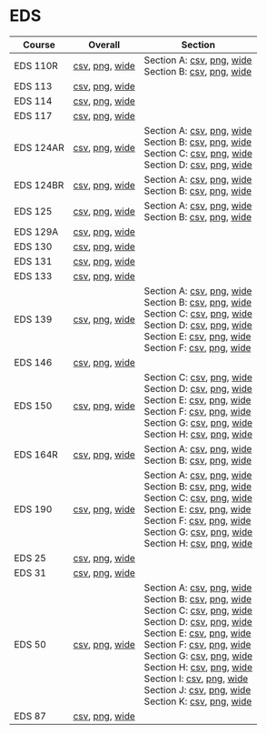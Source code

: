 # EDS

| Course | Overall | Section |
| ------ | ------- | ------- |
| EDS 110R | [csv](https://github.com/UCSD-Historical-Enrollment-Data/2022Fall/blob/main/overall/EDS%20110R.csv), [png](https://raw.githubusercontent.com/UCSD-Historical-Enrollment-Data/2022Fall/main/plot_overall/EDS%20110R.png), [wide](https://raw.githubusercontent.com/UCSD-Historical-Enrollment-Data/2022Fall/main/plot_overall_wide/EDS%20110R.png) | Section A: [csv](https://github.com/UCSD-Historical-Enrollment-Data/2022Fall/blob/main/section/EDS%20110R_A.csv), [png](https://raw.githubusercontent.com/UCSD-Historical-Enrollment-Data/2022Fall/main/plot_section/EDS%20110R_A.png), [wide](https://raw.githubusercontent.com/UCSD-Historical-Enrollment-Data/2022Fall/main/plot_section_wide/EDS%20110R_A.png)<br>Section B: [csv](https://github.com/UCSD-Historical-Enrollment-Data/2022Fall/blob/main/section/EDS%20110R_B.csv), [png](https://raw.githubusercontent.com/UCSD-Historical-Enrollment-Data/2022Fall/main/plot_section/EDS%20110R_B.png), [wide](https://raw.githubusercontent.com/UCSD-Historical-Enrollment-Data/2022Fall/main/plot_section_wide/EDS%20110R_B.png) |
| EDS 113 | [csv](https://github.com/UCSD-Historical-Enrollment-Data/2022Fall/blob/main/overall/EDS%20113.csv), [png](https://raw.githubusercontent.com/UCSD-Historical-Enrollment-Data/2022Fall/main/plot_overall/EDS%20113.png), [wide](https://raw.githubusercontent.com/UCSD-Historical-Enrollment-Data/2022Fall/main/plot_overall_wide/EDS%20113.png) |  |
| EDS 114 | [csv](https://github.com/UCSD-Historical-Enrollment-Data/2022Fall/blob/main/overall/EDS%20114.csv), [png](https://raw.githubusercontent.com/UCSD-Historical-Enrollment-Data/2022Fall/main/plot_overall/EDS%20114.png), [wide](https://raw.githubusercontent.com/UCSD-Historical-Enrollment-Data/2022Fall/main/plot_overall_wide/EDS%20114.png) |  |
| EDS 117 | [csv](https://github.com/UCSD-Historical-Enrollment-Data/2022Fall/blob/main/overall/EDS%20117.csv), [png](https://raw.githubusercontent.com/UCSD-Historical-Enrollment-Data/2022Fall/main/plot_overall/EDS%20117.png), [wide](https://raw.githubusercontent.com/UCSD-Historical-Enrollment-Data/2022Fall/main/plot_overall_wide/EDS%20117.png) |  |
| EDS 124AR | [csv](https://github.com/UCSD-Historical-Enrollment-Data/2022Fall/blob/main/overall/EDS%20124AR.csv), [png](https://raw.githubusercontent.com/UCSD-Historical-Enrollment-Data/2022Fall/main/plot_overall/EDS%20124AR.png), [wide](https://raw.githubusercontent.com/UCSD-Historical-Enrollment-Data/2022Fall/main/plot_overall_wide/EDS%20124AR.png) | Section A: [csv](https://github.com/UCSD-Historical-Enrollment-Data/2022Fall/blob/main/section/EDS%20124AR_A.csv), [png](https://raw.githubusercontent.com/UCSD-Historical-Enrollment-Data/2022Fall/main/plot_section/EDS%20124AR_A.png), [wide](https://raw.githubusercontent.com/UCSD-Historical-Enrollment-Data/2022Fall/main/plot_section_wide/EDS%20124AR_A.png)<br>Section B: [csv](https://github.com/UCSD-Historical-Enrollment-Data/2022Fall/blob/main/section/EDS%20124AR_B.csv), [png](https://raw.githubusercontent.com/UCSD-Historical-Enrollment-Data/2022Fall/main/plot_section/EDS%20124AR_B.png), [wide](https://raw.githubusercontent.com/UCSD-Historical-Enrollment-Data/2022Fall/main/plot_section_wide/EDS%20124AR_B.png)<br>Section C: [csv](https://github.com/UCSD-Historical-Enrollment-Data/2022Fall/blob/main/section/EDS%20124AR_C.csv), [png](https://raw.githubusercontent.com/UCSD-Historical-Enrollment-Data/2022Fall/main/plot_section/EDS%20124AR_C.png), [wide](https://raw.githubusercontent.com/UCSD-Historical-Enrollment-Data/2022Fall/main/plot_section_wide/EDS%20124AR_C.png)<br>Section D: [csv](https://github.com/UCSD-Historical-Enrollment-Data/2022Fall/blob/main/section/EDS%20124AR_D.csv), [png](https://raw.githubusercontent.com/UCSD-Historical-Enrollment-Data/2022Fall/main/plot_section/EDS%20124AR_D.png), [wide](https://raw.githubusercontent.com/UCSD-Historical-Enrollment-Data/2022Fall/main/plot_section_wide/EDS%20124AR_D.png) |
| EDS 124BR | [csv](https://github.com/UCSD-Historical-Enrollment-Data/2022Fall/blob/main/overall/EDS%20124BR.csv), [png](https://raw.githubusercontent.com/UCSD-Historical-Enrollment-Data/2022Fall/main/plot_overall/EDS%20124BR.png), [wide](https://raw.githubusercontent.com/UCSD-Historical-Enrollment-Data/2022Fall/main/plot_overall_wide/EDS%20124BR.png) | Section A: [csv](https://github.com/UCSD-Historical-Enrollment-Data/2022Fall/blob/main/section/EDS%20124BR_A.csv), [png](https://raw.githubusercontent.com/UCSD-Historical-Enrollment-Data/2022Fall/main/plot_section/EDS%20124BR_A.png), [wide](https://raw.githubusercontent.com/UCSD-Historical-Enrollment-Data/2022Fall/main/plot_section_wide/EDS%20124BR_A.png)<br>Section B: [csv](https://github.com/UCSD-Historical-Enrollment-Data/2022Fall/blob/main/section/EDS%20124BR_B.csv), [png](https://raw.githubusercontent.com/UCSD-Historical-Enrollment-Data/2022Fall/main/plot_section/EDS%20124BR_B.png), [wide](https://raw.githubusercontent.com/UCSD-Historical-Enrollment-Data/2022Fall/main/plot_section_wide/EDS%20124BR_B.png) |
| EDS 125 | [csv](https://github.com/UCSD-Historical-Enrollment-Data/2022Fall/blob/main/overall/EDS%20125.csv), [png](https://raw.githubusercontent.com/UCSD-Historical-Enrollment-Data/2022Fall/main/plot_overall/EDS%20125.png), [wide](https://raw.githubusercontent.com/UCSD-Historical-Enrollment-Data/2022Fall/main/plot_overall_wide/EDS%20125.png) | Section A: [csv](https://github.com/UCSD-Historical-Enrollment-Data/2022Fall/blob/main/section/EDS%20125_A.csv), [png](https://raw.githubusercontent.com/UCSD-Historical-Enrollment-Data/2022Fall/main/plot_section/EDS%20125_A.png), [wide](https://raw.githubusercontent.com/UCSD-Historical-Enrollment-Data/2022Fall/main/plot_section_wide/EDS%20125_A.png)<br>Section B: [csv](https://github.com/UCSD-Historical-Enrollment-Data/2022Fall/blob/main/section/EDS%20125_B.csv), [png](https://raw.githubusercontent.com/UCSD-Historical-Enrollment-Data/2022Fall/main/plot_section/EDS%20125_B.png), [wide](https://raw.githubusercontent.com/UCSD-Historical-Enrollment-Data/2022Fall/main/plot_section_wide/EDS%20125_B.png) |
| EDS 129A | [csv](https://github.com/UCSD-Historical-Enrollment-Data/2022Fall/blob/main/overall/EDS%20129A.csv), [png](https://raw.githubusercontent.com/UCSD-Historical-Enrollment-Data/2022Fall/main/plot_overall/EDS%20129A.png), [wide](https://raw.githubusercontent.com/UCSD-Historical-Enrollment-Data/2022Fall/main/plot_overall_wide/EDS%20129A.png) |  |
| EDS 130 | [csv](https://github.com/UCSD-Historical-Enrollment-Data/2022Fall/blob/main/overall/EDS%20130.csv), [png](https://raw.githubusercontent.com/UCSD-Historical-Enrollment-Data/2022Fall/main/plot_overall/EDS%20130.png), [wide](https://raw.githubusercontent.com/UCSD-Historical-Enrollment-Data/2022Fall/main/plot_overall_wide/EDS%20130.png) |  |
| EDS 131 | [csv](https://github.com/UCSD-Historical-Enrollment-Data/2022Fall/blob/main/overall/EDS%20131.csv), [png](https://raw.githubusercontent.com/UCSD-Historical-Enrollment-Data/2022Fall/main/plot_overall/EDS%20131.png), [wide](https://raw.githubusercontent.com/UCSD-Historical-Enrollment-Data/2022Fall/main/plot_overall_wide/EDS%20131.png) |  |
| EDS 133 | [csv](https://github.com/UCSD-Historical-Enrollment-Data/2022Fall/blob/main/overall/EDS%20133.csv), [png](https://raw.githubusercontent.com/UCSD-Historical-Enrollment-Data/2022Fall/main/plot_overall/EDS%20133.png), [wide](https://raw.githubusercontent.com/UCSD-Historical-Enrollment-Data/2022Fall/main/plot_overall_wide/EDS%20133.png) |  |
| EDS 139 | [csv](https://github.com/UCSD-Historical-Enrollment-Data/2022Fall/blob/main/overall/EDS%20139.csv), [png](https://raw.githubusercontent.com/UCSD-Historical-Enrollment-Data/2022Fall/main/plot_overall/EDS%20139.png), [wide](https://raw.githubusercontent.com/UCSD-Historical-Enrollment-Data/2022Fall/main/plot_overall_wide/EDS%20139.png) | Section A: [csv](https://github.com/UCSD-Historical-Enrollment-Data/2022Fall/blob/main/section/EDS%20139_A.csv), [png](https://raw.githubusercontent.com/UCSD-Historical-Enrollment-Data/2022Fall/main/plot_section/EDS%20139_A.png), [wide](https://raw.githubusercontent.com/UCSD-Historical-Enrollment-Data/2022Fall/main/plot_section_wide/EDS%20139_A.png)<br>Section B: [csv](https://github.com/UCSD-Historical-Enrollment-Data/2022Fall/blob/main/section/EDS%20139_B.csv), [png](https://raw.githubusercontent.com/UCSD-Historical-Enrollment-Data/2022Fall/main/plot_section/EDS%20139_B.png), [wide](https://raw.githubusercontent.com/UCSD-Historical-Enrollment-Data/2022Fall/main/plot_section_wide/EDS%20139_B.png)<br>Section C: [csv](https://github.com/UCSD-Historical-Enrollment-Data/2022Fall/blob/main/section/EDS%20139_C.csv), [png](https://raw.githubusercontent.com/UCSD-Historical-Enrollment-Data/2022Fall/main/plot_section/EDS%20139_C.png), [wide](https://raw.githubusercontent.com/UCSD-Historical-Enrollment-Data/2022Fall/main/plot_section_wide/EDS%20139_C.png)<br>Section D: [csv](https://github.com/UCSD-Historical-Enrollment-Data/2022Fall/blob/main/section/EDS%20139_D.csv), [png](https://raw.githubusercontent.com/UCSD-Historical-Enrollment-Data/2022Fall/main/plot_section/EDS%20139_D.png), [wide](https://raw.githubusercontent.com/UCSD-Historical-Enrollment-Data/2022Fall/main/plot_section_wide/EDS%20139_D.png)<br>Section E: [csv](https://github.com/UCSD-Historical-Enrollment-Data/2022Fall/blob/main/section/EDS%20139_E.csv), [png](https://raw.githubusercontent.com/UCSD-Historical-Enrollment-Data/2022Fall/main/plot_section/EDS%20139_E.png), [wide](https://raw.githubusercontent.com/UCSD-Historical-Enrollment-Data/2022Fall/main/plot_section_wide/EDS%20139_E.png)<br>Section F: [csv](https://github.com/UCSD-Historical-Enrollment-Data/2022Fall/blob/main/section/EDS%20139_F.csv), [png](https://raw.githubusercontent.com/UCSD-Historical-Enrollment-Data/2022Fall/main/plot_section/EDS%20139_F.png), [wide](https://raw.githubusercontent.com/UCSD-Historical-Enrollment-Data/2022Fall/main/plot_section_wide/EDS%20139_F.png) |
| EDS 146 | [csv](https://github.com/UCSD-Historical-Enrollment-Data/2022Fall/blob/main/overall/EDS%20146.csv), [png](https://raw.githubusercontent.com/UCSD-Historical-Enrollment-Data/2022Fall/main/plot_overall/EDS%20146.png), [wide](https://raw.githubusercontent.com/UCSD-Historical-Enrollment-Data/2022Fall/main/plot_overall_wide/EDS%20146.png) |  |
| EDS 150 | [csv](https://github.com/UCSD-Historical-Enrollment-Data/2022Fall/blob/main/overall/EDS%20150.csv), [png](https://raw.githubusercontent.com/UCSD-Historical-Enrollment-Data/2022Fall/main/plot_overall/EDS%20150.png), [wide](https://raw.githubusercontent.com/UCSD-Historical-Enrollment-Data/2022Fall/main/plot_overall_wide/EDS%20150.png) | Section C: [csv](https://github.com/UCSD-Historical-Enrollment-Data/2022Fall/blob/main/section/EDS%20150_C.csv), [png](https://raw.githubusercontent.com/UCSD-Historical-Enrollment-Data/2022Fall/main/plot_section/EDS%20150_C.png), [wide](https://raw.githubusercontent.com/UCSD-Historical-Enrollment-Data/2022Fall/main/plot_section_wide/EDS%20150_C.png)<br>Section D: [csv](https://github.com/UCSD-Historical-Enrollment-Data/2022Fall/blob/main/section/EDS%20150_D.csv), [png](https://raw.githubusercontent.com/UCSD-Historical-Enrollment-Data/2022Fall/main/plot_section/EDS%20150_D.png), [wide](https://raw.githubusercontent.com/UCSD-Historical-Enrollment-Data/2022Fall/main/plot_section_wide/EDS%20150_D.png)<br>Section E: [csv](https://github.com/UCSD-Historical-Enrollment-Data/2022Fall/blob/main/section/EDS%20150_E.csv), [png](https://raw.githubusercontent.com/UCSD-Historical-Enrollment-Data/2022Fall/main/plot_section/EDS%20150_E.png), [wide](https://raw.githubusercontent.com/UCSD-Historical-Enrollment-Data/2022Fall/main/plot_section_wide/EDS%20150_E.png)<br>Section F: [csv](https://github.com/UCSD-Historical-Enrollment-Data/2022Fall/blob/main/section/EDS%20150_F.csv), [png](https://raw.githubusercontent.com/UCSD-Historical-Enrollment-Data/2022Fall/main/plot_section/EDS%20150_F.png), [wide](https://raw.githubusercontent.com/UCSD-Historical-Enrollment-Data/2022Fall/main/plot_section_wide/EDS%20150_F.png)<br>Section G: [csv](https://github.com/UCSD-Historical-Enrollment-Data/2022Fall/blob/main/section/EDS%20150_G.csv), [png](https://raw.githubusercontent.com/UCSD-Historical-Enrollment-Data/2022Fall/main/plot_section/EDS%20150_G.png), [wide](https://raw.githubusercontent.com/UCSD-Historical-Enrollment-Data/2022Fall/main/plot_section_wide/EDS%20150_G.png)<br>Section H: [csv](https://github.com/UCSD-Historical-Enrollment-Data/2022Fall/blob/main/section/EDS%20150_H.csv), [png](https://raw.githubusercontent.com/UCSD-Historical-Enrollment-Data/2022Fall/main/plot_section/EDS%20150_H.png), [wide](https://raw.githubusercontent.com/UCSD-Historical-Enrollment-Data/2022Fall/main/plot_section_wide/EDS%20150_H.png) |
| EDS 164R | [csv](https://github.com/UCSD-Historical-Enrollment-Data/2022Fall/blob/main/overall/EDS%20164R.csv), [png](https://raw.githubusercontent.com/UCSD-Historical-Enrollment-Data/2022Fall/main/plot_overall/EDS%20164R.png), [wide](https://raw.githubusercontent.com/UCSD-Historical-Enrollment-Data/2022Fall/main/plot_overall_wide/EDS%20164R.png) | Section A: [csv](https://github.com/UCSD-Historical-Enrollment-Data/2022Fall/blob/main/section/EDS%20164R_A.csv), [png](https://raw.githubusercontent.com/UCSD-Historical-Enrollment-Data/2022Fall/main/plot_section/EDS%20164R_A.png), [wide](https://raw.githubusercontent.com/UCSD-Historical-Enrollment-Data/2022Fall/main/plot_section_wide/EDS%20164R_A.png)<br>Section B: [csv](https://github.com/UCSD-Historical-Enrollment-Data/2022Fall/blob/main/section/EDS%20164R_B.csv), [png](https://raw.githubusercontent.com/UCSD-Historical-Enrollment-Data/2022Fall/main/plot_section/EDS%20164R_B.png), [wide](https://raw.githubusercontent.com/UCSD-Historical-Enrollment-Data/2022Fall/main/plot_section_wide/EDS%20164R_B.png) |
| EDS 190 | [csv](https://github.com/UCSD-Historical-Enrollment-Data/2022Fall/blob/main/overall/EDS%20190.csv), [png](https://raw.githubusercontent.com/UCSD-Historical-Enrollment-Data/2022Fall/main/plot_overall/EDS%20190.png), [wide](https://raw.githubusercontent.com/UCSD-Historical-Enrollment-Data/2022Fall/main/plot_overall_wide/EDS%20190.png) | Section A: [csv](https://github.com/UCSD-Historical-Enrollment-Data/2022Fall/blob/main/section/EDS%20190_A.csv), [png](https://raw.githubusercontent.com/UCSD-Historical-Enrollment-Data/2022Fall/main/plot_section/EDS%20190_A.png), [wide](https://raw.githubusercontent.com/UCSD-Historical-Enrollment-Data/2022Fall/main/plot_section_wide/EDS%20190_A.png)<br>Section B: [csv](https://github.com/UCSD-Historical-Enrollment-Data/2022Fall/blob/main/section/EDS%20190_B.csv), [png](https://raw.githubusercontent.com/UCSD-Historical-Enrollment-Data/2022Fall/main/plot_section/EDS%20190_B.png), [wide](https://raw.githubusercontent.com/UCSD-Historical-Enrollment-Data/2022Fall/main/plot_section_wide/EDS%20190_B.png)<br>Section C: [csv](https://github.com/UCSD-Historical-Enrollment-Data/2022Fall/blob/main/section/EDS%20190_C.csv), [png](https://raw.githubusercontent.com/UCSD-Historical-Enrollment-Data/2022Fall/main/plot_section/EDS%20190_C.png), [wide](https://raw.githubusercontent.com/UCSD-Historical-Enrollment-Data/2022Fall/main/plot_section_wide/EDS%20190_C.png)<br>Section E: [csv](https://github.com/UCSD-Historical-Enrollment-Data/2022Fall/blob/main/section/EDS%20190_E.csv), [png](https://raw.githubusercontent.com/UCSD-Historical-Enrollment-Data/2022Fall/main/plot_section/EDS%20190_E.png), [wide](https://raw.githubusercontent.com/UCSD-Historical-Enrollment-Data/2022Fall/main/plot_section_wide/EDS%20190_E.png)<br>Section F: [csv](https://github.com/UCSD-Historical-Enrollment-Data/2022Fall/blob/main/section/EDS%20190_F.csv), [png](https://raw.githubusercontent.com/UCSD-Historical-Enrollment-Data/2022Fall/main/plot_section/EDS%20190_F.png), [wide](https://raw.githubusercontent.com/UCSD-Historical-Enrollment-Data/2022Fall/main/plot_section_wide/EDS%20190_F.png)<br>Section G: [csv](https://github.com/UCSD-Historical-Enrollment-Data/2022Fall/blob/main/section/EDS%20190_G.csv), [png](https://raw.githubusercontent.com/UCSD-Historical-Enrollment-Data/2022Fall/main/plot_section/EDS%20190_G.png), [wide](https://raw.githubusercontent.com/UCSD-Historical-Enrollment-Data/2022Fall/main/plot_section_wide/EDS%20190_G.png)<br>Section H: [csv](https://github.com/UCSD-Historical-Enrollment-Data/2022Fall/blob/main/section/EDS%20190_H.csv), [png](https://raw.githubusercontent.com/UCSD-Historical-Enrollment-Data/2022Fall/main/plot_section/EDS%20190_H.png), [wide](https://raw.githubusercontent.com/UCSD-Historical-Enrollment-Data/2022Fall/main/plot_section_wide/EDS%20190_H.png) |
| EDS 25 | [csv](https://github.com/UCSD-Historical-Enrollment-Data/2022Fall/blob/main/overall/EDS%2025.csv), [png](https://raw.githubusercontent.com/UCSD-Historical-Enrollment-Data/2022Fall/main/plot_overall/EDS%2025.png), [wide](https://raw.githubusercontent.com/UCSD-Historical-Enrollment-Data/2022Fall/main/plot_overall_wide/EDS%2025.png) |  |
| EDS 31 | [csv](https://github.com/UCSD-Historical-Enrollment-Data/2022Fall/blob/main/overall/EDS%2031.csv), [png](https://raw.githubusercontent.com/UCSD-Historical-Enrollment-Data/2022Fall/main/plot_overall/EDS%2031.png), [wide](https://raw.githubusercontent.com/UCSD-Historical-Enrollment-Data/2022Fall/main/plot_overall_wide/EDS%2031.png) |  |
| EDS 50 | [csv](https://github.com/UCSD-Historical-Enrollment-Data/2022Fall/blob/main/overall/EDS%2050.csv), [png](https://raw.githubusercontent.com/UCSD-Historical-Enrollment-Data/2022Fall/main/plot_overall/EDS%2050.png), [wide](https://raw.githubusercontent.com/UCSD-Historical-Enrollment-Data/2022Fall/main/plot_overall_wide/EDS%2050.png) | Section A: [csv](https://github.com/UCSD-Historical-Enrollment-Data/2022Fall/blob/main/section/EDS%2050_A.csv), [png](https://raw.githubusercontent.com/UCSD-Historical-Enrollment-Data/2022Fall/main/plot_section/EDS%2050_A.png), [wide](https://raw.githubusercontent.com/UCSD-Historical-Enrollment-Data/2022Fall/main/plot_section_wide/EDS%2050_A.png)<br>Section B: [csv](https://github.com/UCSD-Historical-Enrollment-Data/2022Fall/blob/main/section/EDS%2050_B.csv), [png](https://raw.githubusercontent.com/UCSD-Historical-Enrollment-Data/2022Fall/main/plot_section/EDS%2050_B.png), [wide](https://raw.githubusercontent.com/UCSD-Historical-Enrollment-Data/2022Fall/main/plot_section_wide/EDS%2050_B.png)<br>Section C: [csv](https://github.com/UCSD-Historical-Enrollment-Data/2022Fall/blob/main/section/EDS%2050_C.csv), [png](https://raw.githubusercontent.com/UCSD-Historical-Enrollment-Data/2022Fall/main/plot_section/EDS%2050_C.png), [wide](https://raw.githubusercontent.com/UCSD-Historical-Enrollment-Data/2022Fall/main/plot_section_wide/EDS%2050_C.png)<br>Section D: [csv](https://github.com/UCSD-Historical-Enrollment-Data/2022Fall/blob/main/section/EDS%2050_D.csv), [png](https://raw.githubusercontent.com/UCSD-Historical-Enrollment-Data/2022Fall/main/plot_section/EDS%2050_D.png), [wide](https://raw.githubusercontent.com/UCSD-Historical-Enrollment-Data/2022Fall/main/plot_section_wide/EDS%2050_D.png)<br>Section E: [csv](https://github.com/UCSD-Historical-Enrollment-Data/2022Fall/blob/main/section/EDS%2050_E.csv), [png](https://raw.githubusercontent.com/UCSD-Historical-Enrollment-Data/2022Fall/main/plot_section/EDS%2050_E.png), [wide](https://raw.githubusercontent.com/UCSD-Historical-Enrollment-Data/2022Fall/main/plot_section_wide/EDS%2050_E.png)<br>Section F: [csv](https://github.com/UCSD-Historical-Enrollment-Data/2022Fall/blob/main/section/EDS%2050_F.csv), [png](https://raw.githubusercontent.com/UCSD-Historical-Enrollment-Data/2022Fall/main/plot_section/EDS%2050_F.png), [wide](https://raw.githubusercontent.com/UCSD-Historical-Enrollment-Data/2022Fall/main/plot_section_wide/EDS%2050_F.png)<br>Section G: [csv](https://github.com/UCSD-Historical-Enrollment-Data/2022Fall/blob/main/section/EDS%2050_G.csv), [png](https://raw.githubusercontent.com/UCSD-Historical-Enrollment-Data/2022Fall/main/plot_section/EDS%2050_G.png), [wide](https://raw.githubusercontent.com/UCSD-Historical-Enrollment-Data/2022Fall/main/plot_section_wide/EDS%2050_G.png)<br>Section H: [csv](https://github.com/UCSD-Historical-Enrollment-Data/2022Fall/blob/main/section/EDS%2050_H.csv), [png](https://raw.githubusercontent.com/UCSD-Historical-Enrollment-Data/2022Fall/main/plot_section/EDS%2050_H.png), [wide](https://raw.githubusercontent.com/UCSD-Historical-Enrollment-Data/2022Fall/main/plot_section_wide/EDS%2050_H.png)<br>Section I: [csv](https://github.com/UCSD-Historical-Enrollment-Data/2022Fall/blob/main/section/EDS%2050_I.csv), [png](https://raw.githubusercontent.com/UCSD-Historical-Enrollment-Data/2022Fall/main/plot_section/EDS%2050_I.png), [wide](https://raw.githubusercontent.com/UCSD-Historical-Enrollment-Data/2022Fall/main/plot_section_wide/EDS%2050_I.png)<br>Section J: [csv](https://github.com/UCSD-Historical-Enrollment-Data/2022Fall/blob/main/section/EDS%2050_J.csv), [png](https://raw.githubusercontent.com/UCSD-Historical-Enrollment-Data/2022Fall/main/plot_section/EDS%2050_J.png), [wide](https://raw.githubusercontent.com/UCSD-Historical-Enrollment-Data/2022Fall/main/plot_section_wide/EDS%2050_J.png)<br>Section K: [csv](https://github.com/UCSD-Historical-Enrollment-Data/2022Fall/blob/main/section/EDS%2050_K.csv), [png](https://raw.githubusercontent.com/UCSD-Historical-Enrollment-Data/2022Fall/main/plot_section/EDS%2050_K.png), [wide](https://raw.githubusercontent.com/UCSD-Historical-Enrollment-Data/2022Fall/main/plot_section_wide/EDS%2050_K.png) |
| EDS 87 | [csv](https://github.com/UCSD-Historical-Enrollment-Data/2022Fall/blob/main/overall/EDS%2087.csv), [png](https://raw.githubusercontent.com/UCSD-Historical-Enrollment-Data/2022Fall/main/plot_overall/EDS%2087.png), [wide](https://raw.githubusercontent.com/UCSD-Historical-Enrollment-Data/2022Fall/main/plot_overall_wide/EDS%2087.png) |  |
